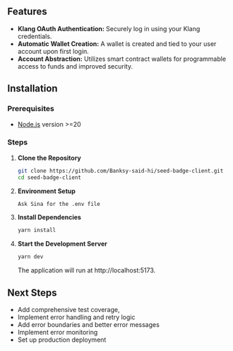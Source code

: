 ## Features

- **Klang OAuth Authentication:** Securely log in using your Klang credentials.
- **Automatic Wallet Creation:** A wallet is created and tied to your user account upon first login.
- **Account Abstraction:** Utilizes smart contract wallets for programmable access to funds and improved security.

## Installation

### Prerequisites

- [Node.js](https://nodejs.org/) version >=20

### Steps

1. **Clone the Repository**
   ```bash
   git clone https://github.com/Banksy-said-hi/seed-badge-client.git
   cd seed-badge-client
   ```
2. **Environment Setup**
   ```bash
   Ask Sina for the .env file
   ```
3. **Install Dependencies**
   ```bash
   yarn install
   ```
4. **Start the Development Server**
   ```bash
   yarn dev
   ```
   The application will run at http://localhost:5173.

## Next Steps

- Add comprehensive test coverage,
- Implement error handling and retry logic
- Add error boundaries and better error messages
- Implement error monitoring
- Set up production deployment 

